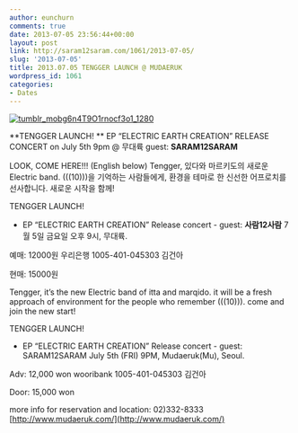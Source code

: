 ```yaml
---
author: eunchurn
comments: true
date: 2013-07-05 23:56:44+00:00
layout: post
link: http://saram12saram.com/1061/2013-07-05/
slug: '2013-07-05'
title: 2013.07.05 TENGGER LAUNCH @ MUDAERUK
wordpress_id: 1061
categories:
- Dates
---
```


[![tumblr_mobg6n4T9O1rnocf3o1_1280](http://saram12saram.com/wp-content/uploads/2013/11/tumblr_mobg6n4T9O1rnocf3o1_1280-1024x724.jpg)](http://saram12saram.com/wp-content/uploads/2013/11/tumblr_mobg6n4T9O1rnocf3o1_1280.jpg)



**TENGGER LAUNCH! **
EP “ELECTRIC EARTH CREATION” RELEASE CONCERT
on July 5th 9pm @ 무대륙
guest: **SARAM12SARAM**



LOOK, COME HERE!!!
(English below)
Tengger, 있다와 마르키도의 새로운 Electric band.
(((10)))을 기억하는 사람들에게, 환경을 테마로 한 신선한 어프로치를 선사합니다.
새로운 시작을 함께!

TENGGER LAUNCH!
- EP “ELECTRIC EARTH CREATION” Release concert -
guest: **사람12사람**
7월 5일 금요일 오후 9시, 무대륙.

예매: 12000원
우리은행
1005-401-045303
김건아

현매: 15000원

Tengger, it’s the new Electric band of itta and marqido.
it will be a fresh approach of environment for the people who remember (((10))).
come and join the new start!

TENGGER LAUNCH!
- EP “ELECTRIC EARTH CREATION” Release concert -
guest: SARAM12SARAM
July 5th (FRI) 9PM, Mudaeruk(Mu), Seoul.

Adv: 12,000 won
wooribank
1005-401-045303
김건아

Door: 15,000 won

more info for reservation and location:
02)332-8333
[http://www.mudaeruk.com/](http://www.mudaeruk.com/)
